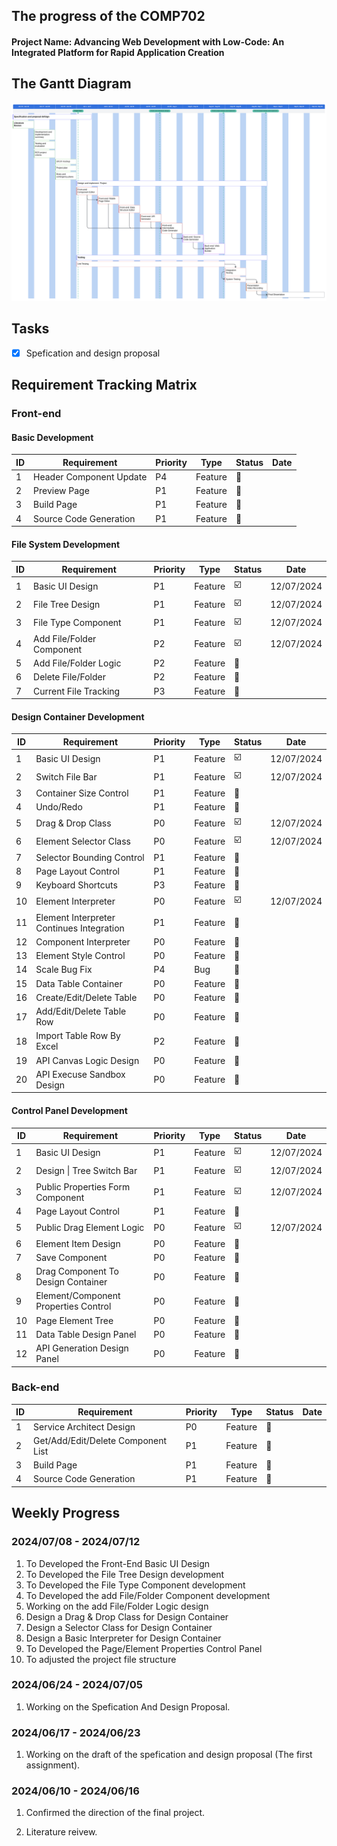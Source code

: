 ## The progress of the COMP702

#### Project Name: Advancing Web Development with Low-Code: An Integrated Platform for Rapid Application Creation

## The Gantt Diagram

![alt text](images/image_1.png)

## Tasks

- [x] Spefication and design proposal

## Requirement Tracking Matrix

### Front-end

#### Basic Development

| ID  | Requirement             | Priority | Type    | Status | Date |
| --- | ----------------------- | -------- | ------- | ------ | ---- |
| 1   | Header Component Update | P4       | Feature | 🔲     |      |
| 2   | Preview Page            | P1       | Feature | 🔲     |      |
| 3   | Build Page              | P1       | Feature | 🔲     |      |
| 4   | Source Code Generation  | P1       | Feature | 🔲     |      |

#### File System Development

| ID  | Requirement               | Priority | Type    | Status | Date       |
| --- | ------------------------- | -------- | ------- | ------ | ---------- |
| 1   | Basic UI Design           | P1       | Feature | ☑️     | 12/07/2024 |
| 2   | File Tree Design          | P1       | Feature | ☑️     | 12/07/2024 |
| 3   | File Type Component       | P1       | Feature | ☑️     | 12/07/2024 |
| 4   | Add File/Folder Component | P2       | Feature | ☑️     | 12/07/2024 |
| 5   | Add File/Folder Logic     | P2       | Feature | 🔲     |            |
| 6   | Delete File/Folder        | P2       | Feature | 🔲     |            |
| 7   | Current File Tracking     | P3       | Feature | 🔲     |            |

#### Design Container Development

| ID  | Requirement                               | Priority | Type    | Status | Date       |
| --- | ----------------------------------------- | -------- | ------- | ------ | ---------- |
| 1   | Basic UI Design                           | P1       | Feature | ☑️     | 12/07/2024 |
| 2   | Switch File Bar                           | P1       | Feature | ☑️     | 12/07/2024 |
| 3   | Container Size Control                    | P1       | Feature | 🔲     |            |
| 4   | Undo/Redo                                 | P1       | Feature | 🔲     |            |
| 5   | Drag & Drop Class                         | P0       | Feature | ☑️     | 12/07/2024 |
| 6   | Element Selector Class                    | P0       | Feature | ☑️     | 12/07/2024 |
| 7   | Selector Bounding Control                 | P1       | Feature | 🔲     |            |
| 8   | Page Layout Control                       | P1       | Feature | 🔲     |            |
| 9   | Keyboard Shortcuts                        | P3       | Feature | 🔲     |            |
| 10  | Element Interpreter                       | P0       | Feature | ☑️     | 12/07/2024 |
| 11  | Element Interpreter Continues Integration | P1       | Feature | 🔲     |            |
| 12  | Component Interpreter                     | P0       | Feature | 🔲     |            |
| 13  | Element Style Control                     | P0       | Feature | 🔲     |            |
| 14  | Scale Bug Fix                             | P4       | Bug     | 🔲     |            |
| 15  | Data Table Container                      | P0       | Feature | 🔲     |            |
| 16  | Create/Edit/Delete Table                  | P0       | Feature | 🔲     |            |
| 17  | Add/Edit/Delete Table Row                 | P0       | Feature | 🔲     |            |
| 18  | Import Table Row By Excel                 | P2       | Feature | 🔲     |            |
| 19  | API Canvas Logic Design                   | P0       | Feature | 🔲     |            |
| 20  | API Execuse Sandbox Design                | P0       | Feature | 🔲     |            |

#### Control Panel Development

| ID  | Requirement                          | Priority | Type    | Status | Date       |
| --- | ------------------------------------ | -------- | ------- | ------ | ---------- |
| 1   | Basic UI Design                      | P1       | Feature | ☑️     | 12/07/2024 |
| 2   | Design \| Tree Switch Bar            | P1       | Feature | ☑️     | 12/07/2024 |
| 3   | Public Properties Form Component     | P1       | Feature | ☑️     | 12/07/2024 |
| 4   | Page Layout Control                  | P1       | Feature | 🔲     |            |
| 5   | Public Drag Element Logic            | P0       | Feature | ☑️     | 12/07/2024 |
| 6   | Element Item Design                  | P0       | Feature | 🔲     |            |
| 7   | Save Component                       | P0       | Feature | 🔲     |            |
| 8   | Drag Component To Design Container   | P0       | Feature | 🔲     |            |
| 9   | Element/Component Properties Control | P0       | Feature | 🔲     |            |
| 10  | Page Element Tree                    | P0       | Feature | 🔲     |            |
| 11  | Data Table Design Panel              | P0       | Feature | 🔲     |            |
| 12  | API Generation Design Panel          | P0       | Feature | 🔲     |            |

### Back-end

| ID  | Requirement                        | Priority | Type    | Status | Date |
| --- | ---------------------------------- | -------- | ------- | ------ | ---- |
| 1   | Service Architect Design           | P0       | Feature | 🔲     |      |
| 2   | Get/Add/Edit/Delete Component List | P1       | Feature | 🔲     |      |
| 3   | Build Page                         | P1       | Feature | 🔲     |      |
| 4   | Source Code Generation             | P1       | Feature | 🔲     |      |

## Weekly Progress

### 2024/07/08 - 2024/07/12

1. To Developed the Front-End Basic UI Design
2. To Developed the File Tree Design development
3. To Developed the File Type Component development
4. To Developed the add File/Folder Component development
5. Working on the add File/Folder Logic design
6. Design a Drag & Drop Class for Design Container
7. Design a Selector Class for Design Container
8. Design a Basic Interpreter for Design Container
9. To Developed the Page/Element Properties Control Panel
10. To adjusted the project file structure

### 2024/06/24 - 2024/07/05

1. Working on the Spefication And Design Proposal.

### 2024/06/17 - 2024/06/23

1. Working on the draft of the spefication and design proposal (The first assignment).

### 2024/06/10 - 2024/06/16

1. Confirmed the direction of the final project.

2. Literature reivew.
